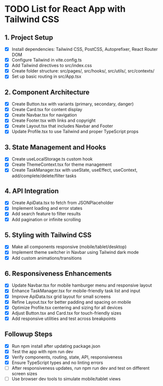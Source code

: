 # TODO List for React App with Tailwind CSS

## 1. Project Setup
- [x] Install dependencies: Tailwind CSS, PostCSS, Autoprefixer, React Router DOM
- [x] Configure Tailwind in vite.config.ts
- [x] Add Tailwind directives to src/index.css
- [x] Create folder structure: src/pages/, src/hooks/, src/utils/, src/contexts/
- [x] Set up basic routing in src/App.tsx

## 2. Component Architecture
- [x] Create Button.tsx with variants (primary, secondary, danger)
- [x] Create Card.tsx for content display
- [x] Create Navbar.tsx for navigation
- [x] Create Footer.tsx with links and copyright
- [x] Create Layout.tsx that includes Navbar and Footer
- [x] Update Profile.tsx to use Tailwind and proper TypeScript props

## 3. State Management and Hooks
- [x] Create useLocalStorage.ts custom hook
- [x] Create ThemeContext.tsx for theme management
- [x] Create TaskManager.tsx with useState, useEffect, useContext, add/complete/delete/filter tasks

## 4. API Integration
- [x] Create ApiData.tsx to fetch from JSONPlaceholder
- [x] Implement loading and error states
- [x] Add search feature to filter results
- [x] Add pagination or infinite scrolling

## 5. Styling with Tailwind CSS
- [x] Make all components responsive (mobile/tablet/desktop)
- [x] Implement theme switcher in Navbar using Tailwind dark mode
- [x] Add custom animations/transitions

## 6. Responsiveness Enhancements
- [x] Update Navbar.tsx for mobile hamburger menu and responsive layout
- [x] Enhance TaskManager.tsx for mobile-friendly task list and input
- [x] Improve ApiData.tsx grid layout for small screens
- [x] Refine Layout.tsx for better padding and spacing on mobile
- [x] Optimize Profile.tsx centering and sizing for all devices
- [x] Adjust Button.tsx and Card.tsx for touch-friendly sizes
- [x] Add responsive utilities and test across breakpoints

## Followup Steps
- [x] Run npm install after updating package.json
- [x] Test the app with npm run dev
- [x] Verify components, routing, state, API, responsiveness
- [x] Ensure TypeScript types and no linting errors
- [ ] After responsiveness updates, run npm run dev and test on different screen sizes
- [ ] Use browser dev tools to simulate mobile/tablet views
